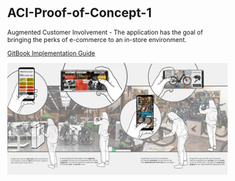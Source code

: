 # ACI-Proof-of-Concept-1

Augmented Customer Involvement - The application has the goal of bringing the perks of e-commerce to an in-store environment.

[GitBook Implementation Guide](https://thomasmore.gitbook.io/thomas-more-research/aci/poc1)



![Image](Picture1.jpg)
